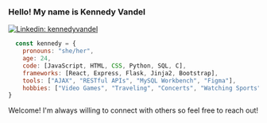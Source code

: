### Hello! My name is Kennedy Vandel</h2>

[![Linkedin: kennedyvandel](https://img.shields.io/badge/-kennedyvandel-blue?style=flat-square&logo=Linkedin&logoColor=white&link=https://www.linkedin.com/in/kennedyvandel/)](https://www.linkedin.com/in/kennedyvandel/)

```javascript
  const kennedy = {
    pronouns: "she/her",
    age: 24,
    code: [JavaScript, HTML, CSS, Python, SQL, C],
    frameworks: [React, Express, Flask, Jinja2, Bootstrap],
    tools: ["AJAX", "RESTful APIs", "MySQL Workbench", "Figma"],
    hobbies: ["Video Games", "Traveling", "Concerts", "Watching Sports", "PC Building"]
}
```
Welcome! I'm always willing to connect with others so feel free to reach out!</span></img>
